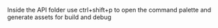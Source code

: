 Inside the API folder use ctrl+shift+p to open the command palette and generate assets for build and debug